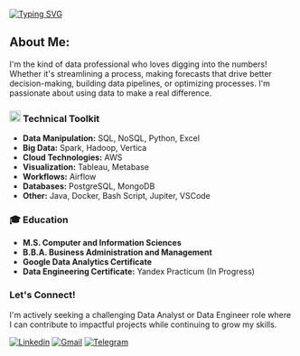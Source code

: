 [![Typing SVG](https://readme-typing-svg.demolab.com?font=Red+Hat+Mono&weight=500&size=30&duration=4000&pause=1000&color=589FF7&center=true&vCenter=true&multiline=true&repeat=false&random=false&width=600&height=100&lines=Hi!+I'm+Kotlyarov+Bar;Data+Analyst+%26+Data+Engineer)](https://git.io/typing-svg)

## About Me:

I'm the kind of data professional who loves digging into the numbers! Whether it's streamlining a process, making forecasts that drive better decision-making, building data pipelines, or optimizing processes. I'm passionate about using data to make a real difference.

### <img src="https://media2.giphy.com/media/QssGEmpkyEOhBCb7e1/giphy.gif?cid=ecf05e47a0n3gi1bfqntqmob8g9aid1oyj2wr3ds3mg700bl&rid=giphy.gif" width ="20"><b>  Technical Toolkit</b>

* **Data Manipulation:** SQL, NoSQL, Python, Excel
* **Big Data:** Spark, Hadoop, Vertica
* **Cloud Technologies:** AWS
* **Visualization:** Tableau, Metabase 
* **Workflows:** Airflow
* **Databases:** PostgreSQL, MongoDB
* **Other:**  Java, Docker, Bash Script, Jupiter, VSCode

### 🎓 Education

* **M.S. Computer and Information Sciences**
* **B.B.A. Business Administration and Management**
* **Google Data Analytics Certificate**
* **Data Engineering Certificate:** Yandex Practicum (In Progress)

### Let's Connect!

I'm actively seeking a challenging Data Analyst or Data Engineer role where I can contribute to impactful projects while continuing to grow my skills.

<a href="https://www.linkedin.com/in/kotlyarov-bar/"><img alt="Linkedin" title="Bar Kotlyarov Linkedin" src="https://img.shields.io/badge/LinkedIn-0077B5?style=for-the-badge&logo=linkedin&logoColor=white"></a>
<a href="mailto:kotlyarov.bar@gmail.com"><img alt="Gmail" title="Bar Kotlyarov Gmail" src="https://img.shields.io/badge/Gmail-D14836?style=for-the-badge&logo=gmail&logoColor=white"></a>
<a href="https://t.me/KotlyarovBar"><img alt="Telegram" title="Kotlyarov Bar Telegram" src="https://img.shields.io/badge/Telegram-2CA5E0?style=for-the-badge&logo=telegram&logoColor=white"></a> 
